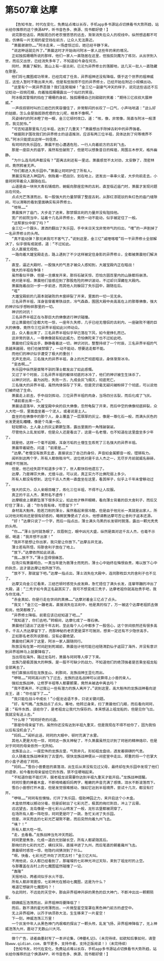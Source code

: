 # 第507章 达摩
        【告知书友，时代在变化，免费站点难以长存，手机app多书源站点切换看书大势所趋，站长给你推荐的这个换源APP，听书音色多、换源、找书都好使！】
       说完那些话后，两鬓斑白的老农慢悠悠的远去，渐渐消失在众人的视线中。纵然想追都不可能，仿佛有一片无垠的星空挡在前方，让众人无法靠近。
       “萧晨谢谢你……”阿冰走来，一场虚惊过后，她已经平静下来。
       “说这种话就见外了。”萧晨这时才开始询问阿冰一家人这些年的来的境况。
       正如独孤珊珊所说的那样，他们一家人一直隐居在这里，但独孤剑魔为了练剑，从出世到入世，而后又出世，已经消失多年了，不知道如今身在何方。
       同时，萧晨了解到，嵩山上有一座古刹，已沦为异界修士的落脚地，这几天一批人一直隐藏在那里。
       他们将七魔图成功带来，已经完成了任务，异界祖神还没有降临，慑于这个世界的祖神威压，这些人暂时不敢出来大闹，但是有些按捺不住的异界修士，已经开始在附近小规模出动。
       “这里有个一窝异界恶狼？我们连窝端掉！”金三亿一副豪气冲天的样子，说完这些话还不忘记眨动一双桃花眼，向着独孤珊珊露出一个灿烂的笑容。
       阿冰极其警惕的挡在了珊珊的身前，独孤珊珊自己则甜甜的笑着：“期待三亿叔叔大展神威。”
       一声叔叔顿时叫的三结巴的笑容僵住了，非常郁闷的长叹了一口气，小声咕哝道：“这么好的姑娘，怎么会是独孤铁疙瘩的女儿呢，根本不像啊。”
       风姿绰约的阿冰瞪了他一眼，金三亿顿时改口，道：“咳，像，非常像，简直与阿冰一般漂亮，我见犹怜。”
       “可否知道那里有几位半祖，达到了几重天？”萧晨想出手除掉古刹中的异界强者。
       “根据刚才围攻我们的异界修士的话语推测，应该有两三位半祖，具体达到了何等境界不知。”阿冰只能提出这样一则信息。
       有珂珂的失乐园在，萧晨不担心遭遇危险，一行人向着前方的古刹飞去。
       那是一座巨大的庙宇，虽然有些破败了，但是可以想象昔日的辉煌，周围古木参天，格外幽静。
       “为什么连鸟鸣声都没有？”距离古刹还有一里远，萧晨感觉不太对劲，太安静了，茂密林间，竟然鸦雀无声。
       “你们都进入失乐园中。”萧晨让珂珂护住了所有人。
       萧晨没有进入神园内，倒拖着一把战剑，划在地上，迸发出一串串火星，大步向前走去，小兽珂珂带着众人跟随在后。
       山道是由一块块大青石铺成的，蜿蜒向那座宏伟的古刹，直至临近庙门时，萧晨才发现问题出在何处。
       点点光芒荡漾而出，有一股强大的力量禁锢了整座古刹，从那红漆斑驳的朱红色的庙门缝隙间，可以清晰的看到里面确实有异界修士。
       “吱呀……”
       萧晨推开了庙门，大步走了进来，那禁锢古刹的力量并没有阻挡他。
       宽广的前院当中，站着十几名异界修士，竟然一动不能动，似乎被定住了一般。
       “这帮家伙中邪了吗？”
       金三亿一个跟头，潇洒的翻出了失乐园，手中末日天戈非常帅气的扫出，“噗”的一声割掉了一名异界修士的头颅。
       “真不能动弹？那兄弟我可不客气了。”说到这里，金三亿“戚哩喀喳”将一干异界修士全部解决了，似乎很有成就感，道：“不过如此。
       众人直接无视他。
       一路向着大雄宝殿走去，路上遇到了不少这样被定住身影的异界修士，全都被萧晨他们解决了。
       直至，逼近大殿时，一股强大的气息才被众人感知到，大雄宝殿内正在暗战！
       强大的半祖在争锋！
       虽然看似平静，但是一旦爆发开来，那将石破天惊，恐怕方圆百里内的山脉都将崩溃。
       绝对是半祖，萧晨他们皆感应到了那股危险的神识波动，不过却只深藏在大殿内。
       萧晨拖着战剑一步一步前进，而其他人则躲回了失乐园中，跟随在后。
       “哐”
       大雄宝殿前的几扇本就破败的木窗碎裂了开来，里面的一切一览无余。
       三名异界半祖，浑身皆穿着寒铁战衣，冷气森森，围困大殿中央高高在上的那尊佛像，强大的神识似乎想粉碎那里的一切。
       神识的对抗！
       三名异界半祖正在与那巨大的佛像进行神识碰撞。
       这让萧晨他们全都大吃一惊，一座年久失修，几乎已经无僧侣的古刹内，一座破败不堪的巨大的佛像，竟然令三位异界半祖如此兴师动众。
       且，众人看出来了，三名异界半祖似乎早已落在下风，如今是挣扎而已。
       这非常的骇人，一尊佛像就有如此威力，恐怕佛陀来了也不过如此吧。
       萧晨他们没有出手，静静看着这一切，神识对抗，整整持续了一个时辰，三名异界半祖的气息越来越弱，他们也被禁锢了，一动不能动，想要逃走都不能。
       而他们的神识似乎遭受了极大的重创！
       无声无息间，三名强大的异界半祖，身上的光芒彻底暗淡，身体渐渐冰冷。
       “变态啊……”
       失乐园中纵然是桀骜不驯的薄士都发出了如此感慨。
       又过了半个时辰，三名异界半祖的躯体彻底的冰冷了，他们的神识被生生抹杀了。
       以神识对抗，最为凶险，失败一方，九成会灰飞烟灭，彻底死亡。
       三名强大的异界半祖，虽然肉体保存了下来，但是灵识毫无疑问被粉碎了个彻底，可以说他们被终结了生命。
       萧晨走上前去，手中战剑挥动，三位异界半祖的肉身，当场四分五裂，而后化成了飞灰。
       “请前辈出来一见。”
       萧晨话语落毕，大雄宝殿中央的巨大佛像，忽然龟裂了开来，而后中空的佛像彻底碎裂，众人大吃一惊，里面盘坐着一个泥人，或者说是土人。
       盘坐的在佛像中的那个人，身上覆盖了一层厚厚的灰尘，像是一尊化石一般，而满头灰色的长发更是乱糟糟，像是个鸟巢一般。
       轻轻颤动，土人身上的灰尘簌簌坠落，露出里面的一角残破袈裟。
       尽管他头上乱发如草，但是众人还是看出了，这是一名老僧，也不知道在这里盘坐多少年了。
       就是他，这样一个毫不起眼，浑身污垢的土僧生生炼死了三名强大的异界半祖。
       萧晨带着疑色，问道：“前辈是……”
       “达摩。”老僧没有故弄玄虚，直接说出了自己的身份，声音如金属颤音一般，铿锵有力。
       闻听到这两个字，所有人都倒吸冷气，这位绝对是千古人杰之一，无尽岁月前就威名赫赫，神威不可揣测。
       但是，他已经失踪不知道多少年了，世人都快将他遗忘了。
       达摩，乃是禅宗大佛，尤擅斗战，可以说，真正实力不比佛陀弱上多少。
       所有人都没有想到，这位千古人杰竟一直盘坐在这里，看其样子，似乎上千年未曾移动过了。
       强大的实力，众人亲眼目睹了，炼化三位半祖，不得不让人叹服。
       真正的千古人杰，果然名不虚传！
       达摩眼皮上簌簌坠落下很多灰尘，如此他才睁开眼睛，看向薄士背着的巨大舍利子，而后又盯住了薄士，道：“你与我有缘，可愿留下？”
       身材高大魁伟，脸若刀削的薄士，虽然看起来很冷酷，但是由于他兄长一真就是出家人，所以对他对和尚还是很有好感的，略微犹豫便点了点头，他想请教达摩可否让舍利子返本还源。
       “好！”达摩只说了一个字，而后一指点出，薄士满头乌黑的长发顿时脱落，露出一颗光秃秃的头颅。
       “你……”薄士当时就急眼了，双眉倒立，眼中凶光大盛，纵然是面对这千古人杰，也毫不示弱，喝道：“我并想不出家！”
       “我并不是想让你出家，我只是让你放下。”达摩古井无波。
       薄士若有所悟，将那舍利子放在了地上。
       “放下。”达摩依然如此说道。
       “我……放不下。”薄士显得很痛苦。
       在场只有萧晨明白，一真当年是为救薄士而死的，薄士心中始终在悔恨自责，难以放下心中的执念，这才是达摩让他所放下的。
       “放不下，那就留下吧。”达摩一指点出，薄士消失在大殿中，连同那枚巨大的舍利子也不见了。
       达摩又向金三亿看来，三结巴顿时感觉头皮发麻，急忙捂住了满头长发，连窜带蹦的冲出了大殿，道：“二秃子如今真正名副其实了，我可不想变成三秃子，达摩老祖你就高抬贵手吧，我与你无缘。”
       “赤金真如，你是行走在世间的真佛……”达摩对着金三亿点了点头。
       “我叉！”金三亿一蹦老高，直接消失在古刹中，他是真的怕了，万一被这个达摩老祖抓去做和尚，他哭都晚了。
       “异界修士降临，前辈应该已经知道了吧……”
       “我知道了，你们去吧。”转眼间，达摩化成了一尊石佛。
       萧晨他们退出了这座千年古刹，至此每个人心中都多了一股信心，这个世间依然还有很多高手。千古人杰达摩留下了，而那神秘的老农更是深不可揣测，想来一定还有不少隐世高手。
       正如那名老农所说那般，没有必要绝望。
       萧晨他们离开了这里，阿冰一家人跟随同行。
       陈放没有在第一时间赶到死城前，萧晨估计他可能已经随清韵仙子返回了海外，并没有意识到异界祖神马上就要降临了。
       当出现在海外，路过龙岛时，萧晨与珂珂等人停了下来。
       龙族乃是极其强大的种族，是一股不可缺少的战力，不知道他们的绝顶强者是否乘坐祖龙船全部离去了。
       他们直接出现在龙族圣山，刹那间，龙族战神王显化而出。
       “咿呀……”珂珂高兴的飞了过去，龙族的这名战神可以说算得上小兽的亲人。
       强如龙族战神，让修罗半祖等人都要颤栗，竟然未被选中离去吗？
       “我不愿离开，不过我让一些有潜力的族人离开了。”说到这里，高大魁伟的龙族战神看向逆龙王，道：“你也留下了……”
       “我只能在战斗中成长！”小倔龙话语不多，只说关键问题。
       “好，有气魄。”龙族战点了点头。蓦地，他转过身来，扫了萧晨他们几眼，而后看向珂珂，道：“有件东西，该给你了，是老祖龙让我代为保存的。本来想送上祖龙船的，但是见你飞出，我就没有送上去。”
       “什么呀？”珂珂好奇的问道。
       “那是你母亲留下的，虽然你还没有达到半祖九重天，但是我现在不得不给你了，因为我怕以后有没机会了。”
       “妈妈……”闻听此话，珂珂的大眼中，顿时充满了水雾。
       其他人更是大吃一惊，珂珂这一族太神秘了，不久萧晨虽然见识到了珂爸的精神烙印，但是对于珂珂的母亲依然一无所知。
       龙族圣山上，一座宏伟的龙族古堡，气势非凡，形如祖龙盘绕，透发着磅礴的气息。
       众人随着龙族战神来到了古堡内，很快龙族战神便从一间密室中走出，郑重的将一个巴掌大的小盒子递给了珂珂。
       “妈妈……”雪白小兽委屈的直落泪，出生后从来没有见过父母，最终却在失乐园中发现了他们的遗骨，如今看到母亲留给它的东西，禁不住哽咽起来。
       “不知道你能不能打开，据老祖龙说需要你达到半祖九重天才能开启。”龙族战神提醒。
       珂珂珍重的捧着木盒，不断喃喃着妈妈两字，稚嫩的声音充满了感情，泪水不断滚落而下。
       雪白小兽想打开木盒，但是发觉很难撼动，强如它达到半祖境界，尝试十几次，都没有打开。
       “咿呀……”珂珂有些懊恼，打开了失乐园，借助神园之力，来开启这个小木盒。
       木盒依然难以撼动分毫，但是却射出了七彩光芒，极其的绚烂刺目，冲上了云霄。
       远远望去，龙岛像是一座七彩火山喷发了一般，龙形古堡都被洞穿了。
       在场所有人都一阵吃惊，珂珂更是吓了一跳，急忙关闭了失乐园。
       但是，冲天而去的七彩光芒凝聚不散，而后突然向着九州飞去。
       “咦？！”
       所有人都大吃一惊。
       “走，去看看。”龙族战神当先冲天而起。
       珂珂更是焦急，化成一道白光划破长空，所有人都紧随其后。
       那绚烂的七彩的光芒，横扫天际，直接冲进了九州，而后笔直的朝着雍州飞去。
       萧晨顿时感觉一惊，他隐约间猜测到了什么。
       “啊，快看，七彩光芒冲向了洪荒古村！”金三亿大叫。
       不用他说，众人都已经看到了，那璀璨的七彩神光冲过天际，来到了祖龙村的上空。
       与那覆盖在古村上的七魔图猛然碰撞了一记。
       “轰隆”
       天摇地动，两者间似乎水火不容。
       所有人都非常震惊，七彩神光在撼动七魔图，这是为什么？
       难道它想破开七魔图吗？！
       与此同时，不远处的天空中，那由异界祖神开辟的黑色的巨大神门，不断冲出出一颗颗陨星。
       磅礴威压浩荡而出，异界祖神将要降临了！
       而后，数不清的星光喷薄而出，一片微型星空笼罩在黑色神门前方的虚空中。
       无上异界祖神，以芥子纳须弥大法，生生移来了一片星空！
       下一刻，神威浩荡三万里！
       一个灰发中年人从黑色神门内艰难的探出了一颗头颅，乱发飞扬，异界祖神降临了，无上神威浩荡九州，震动了无数山川大河。
       —————————————
       做个广告，读者曲墨封写了一本评论集，《神墓札记》。(未完待续，如欲知后事如何，请登陆www.qidian.com，章节更多，支持作者，支持正版阅读！)（未完待续）
       【告知书友，时代在变化，免费站点难以长存，手机app多书源站点切换看书大势所趋，站长给你推荐的这个换源APP，听书音色多、换源、找书都好使！】